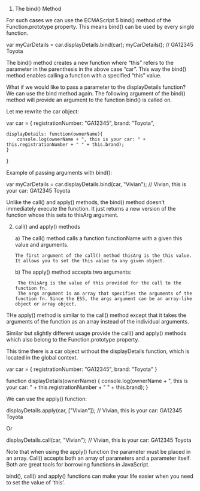 1) The bind() Method

For such cases we can use the ECMAScript 5 bind() method of the Function.prototype property. This means bind() can be used by every single function.

var myCarDetails = car.displayDetails.bind(car); 
myCarDetails(); // GA12345 Toyota

The bind() method creates a new function where “this” refers to the parameter in the parenthesis in the above case “car”. This way the bind() method enables calling a function with a specified “this” value.

What if we would like to pass a parameter to the displayDetails function? We can use the bind method again. The following argument of the bind() method will provide an argument to the function bind() is called on.

Let me rewrite the car object:

var car = { 
    registrationNumber: "GA12345",
    brand: "Toyota",

    displayDetails: function(ownerName){
        console.log(ownerName + ", this is your car: " + this.registrationNumber + " " + this.brand);
    }
}

Example of passing arguments with bind():

var myCarDetails = car.displayDetails.bind(car, "Vivian"); // Vivian, this is your car: GA12345 Toyota


Unlike the call() and apply() methods, the bind() method doesn’t immediately execute the function. 
It just returns a new version of the function whose this sets to thisArg argument.

2) call() and apply() methods

    a) The call() method calls a function functionName with a given this value and arguments.

       The first argument of the call() method thisArg is the this value. It allows you to set the this value to any given object.


    b) The apply() method accepts two arguments:

        The thisArg is the value of this provided for the call to the function fn.
        The args argument is an array that specifies the arguments of the function fn. Since the ES5, the args argument can be an array-like object or array object.
        

THe apply() method is similar to the call() method except that it takes the arguments of the function as an array instead of the individual arguments.

Similar but slightly different usage provide the call() and apply() methods which also belong to the Function.prototype property.

This time there is a car object without the displayDetails function, which is located in the global context.

var car = { 
    registrationNumber: "GA12345",
    brand: "Toyota"
}

function displayDetails(ownerName) {
    console.log(ownerName + ", this is your car: " + this.registrationNumber + " " + this.brand);
}

We can use the apply() function:

displayDetails.apply(car, ["Vivian"]); // Vivian, this is your car: GA12345 Toyota

Or

displayDetails.call(car, "Vivian"); // Vivian, this is your car: GA12345 Toyota

Note that when using the apply() function the parameter must be placed in an array. Call() accepts both an array of parameters and a parameter itself. Both are great tools for borrowing functions in JavaScript.

bind(), call() and apply() functions can make your life easier when you need to set the value of ‘this’.
